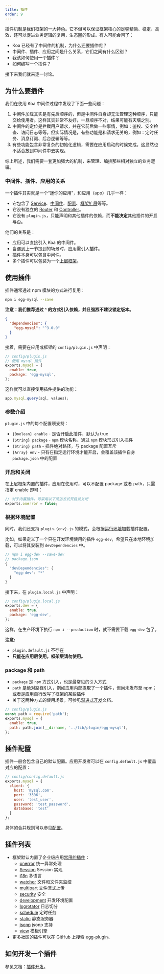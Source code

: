 ```yaml
---
title: 插件
order: 9
---
```


插件机制是我们框架的一大特色。它不但可以保证框架核心的足够精简、稳定、高效，还可以促进业务逻辑的复用，生态圈的形成。有人可能会问了：

- Koa 已经有了中间件的机制，为什么还要插件呢？
- 中间件、插件、应用之间是什么关系，它们之间有什么区别？
- 我该如何使用一个插件？
- 如何编写一个插件？

接下来我们就来逐一讨论。

## 为什么要插件

我们在使用 Koa 中间件过程中发现了下面一些问题：

1. 中间件加载其实是有先后顺序的，但是中间件自身却无法管理这种顺序，只能交给使用者。这样其实非常不友好，一旦顺序不对，结果可能有天壤之别。
2. 中间件的定位是拦截用户请求，并在它前后做一些事情，例如：鉴权、安全检查、访问日志等等。但实际情况是，有些功能是和请求无关的，例如：定时任务、消息订阅、后台逻辑等等。
3. 有些功能包含非常复杂的初始化逻辑，需要在应用启动的时候完成。这显然也不适合放到中间件中去实现。

综上所述，我们需要一套更加强大的机制，来管理、编排那些相对独立的业务逻辑。

### 中间件、插件、应用的关系

一个插件其实就是一个“迷你的应用”，和应用（app）几乎一样：

- 它包含了 [Service](./service.md)、[中间件](./middleware.md)、[配置](./config.md)、[框架扩展](./extend.md)等等。
- 它没有独立的 [Router](./router.md) 和 [Controller](./controller.md)。
- 它没有 `plugin.js`，只能声明和其他插件的依赖，而**不能决定**其他插件的开启与否。

他们的关系是：

- 应用可以直接引入 Koa 的中间件。
- 当遇到上一节提到的场景时，应用需引入插件。
- 插件本身可以包含中间件。
- 多个插件可以包装为一个[上层框架](../advanced/framework.md)。

## 使用插件

插件通常通过 npm 模块的方式进行复用：

```bash
npm i egg-mysql --save
```

**注意：我们推荐通过 `^` 的方式引入依赖，并且强烈不建议锁定版本。**

```json
{
  "dependencies": {
    "egg-mysql": "^3.0.0"
  }
}
```

接着，需要在应用或框架的 `config/plugin.js` 中声明：

```js
// config/plugin.js
// 使用 mysql 插件
exports.mysql = {
  enable: true,
  package: 'egg-mysql',
};
```

这样就可以直接使用插件提供的功能：

```js
app.mysql.query(sql, values);
```

### 参数介绍

`plugin.js` 中的每个配置项支持：

- `{Boolean} enable` - 是否开启此插件，默认为 true
- `{String} package` - `npm` 模块名称，通过 `npm` 模块形式引入插件
- `{String} path` - 插件绝对路径，与 package 配置互斥
- `{Array} env` - 只有在指定运行环境才能开启，会覆盖该插件自身 `package.json` 中的配置

### 开启和关闭

在上层框架内置的插件，应用在使用时，可以不配置 package 或者 path，只需指定 enable 即可：

```js
// 对于内置插件，可采用以下简洁方式开启或关闭
exports.onerror = false;
```

### 根据环境配置

同时，我们还支持 `plugin.{env}.js` 的模式，会根据[运行环境](../basics/env.md)加载插件配置。

比如，如果定义了一个只在开发环境使用的插件 `egg-dev`，希望只在本地环境加载，可以将其安装到 `devDependencies` 中。

```js
// npm i egg-dev --save-dev
// package.json
{
  "devDependencies": {
    "egg-dev": "*"
  }
}
```

接下来，在 `plugin.local.js` 中声明：

```js
// config/plugin.local.js
exports.dev = {
  enable: true,
  package: 'egg-dev',
};
```

这样，在生产环境下执行 `npm i --production` 时，就不需要下载 `egg-dev` 包了。

**注意:**

- `plugin.default.js` 不存在
- **只能在应用层使用，框架层请勿使用。**

### package 和 path

- `package` 是 `npm` 方式引入，也是最常见的引入方式
- `path` 是绝对路径引入，例如应用内部提取了一个插件，但尚未发布至 npm；或者是应用自行改写了框架的某些插件
- 关于这两种方式的使用场景，可参见[渐进式开发](../intro/progressive.md)文档。

```js
// config/plugin.js
const path = require('path');
exports.mysql = {
  enable: true,
  path: path.join(__dirname, '../lib/plugin/egg-mysql'),
};
```

## 插件配置

插件一般会包含自己的默认配置。应用开发者可以在 `config.default.js` 中覆盖对应的配置：

```js
// config/config.default.js
exports.mysql = {
  client: {
    host: 'mysql.com',
    port: '3306',
    user: 'test_user',
    password: 'test_password',
    database: 'test'
  }
};
```

具体的合并规则可以参见[配置](./config.md)。

## 插件列表

- 框架默认内置了企业级应用[常用的插件](https://eggjs.org/zh-cn/plugins/)：
  - [onerror](https://github.com/eggjs/egg-onerror) 统一异常处理
  - [Session](https://github.com/eggjs/egg-session) Session 实现
  - [i18n](https://github.com/eggjs/egg-i18n) 多语言
  - [watcher](https://github.com/eggjs/egg-watcher) 文件和文件夹监控
  - [multipart](https://github.com/eggjs/egg-multipart) 文件流式上传
  - [security](https://github.com/eggjs/egg-security) 安全
  - [development](https://github.com/eggjs/egg-development) 开发环境配置
  - [logrotator](https://github.com/eggjs/egg-logrotator) 日志切分
  - [schedule](https://github.com/eggjs/egg-schedule) 定时任务
  - [static](https://github.com/eggjs/egg-static) 静态服务器
  - [jsonp](https://github.com/eggjs/egg-jsonp) jsonp 支持
  - [view](https://github.com/eggjs/egg-view) 模板引擎
- 更多社区的插件可以在 GitHub 上搜索 [egg-plugin](https://github.com/topics/egg-plugin)。

## 如何开发一个插件

参见文档：[插件开发](../advanced/plugin.md)。
